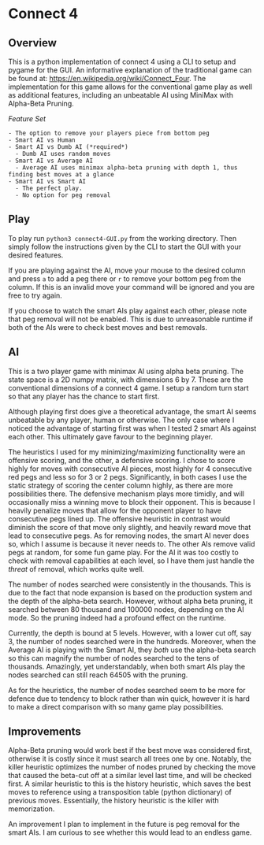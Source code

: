 # Connect 4

## Overview

This is a python implementation of connect 4 using a CLI to setup and pygame for the GUI. An informative explanation of the traditional game can be found at: https://en.wikipedia.org/wiki/Connect_Four. The implementation for this game allows for the conventional game play as well as additional features, including an unbeatable AI using MiniMax with Alpha-Beta Pruning.

_Feature Set_

    - The option to remove your players piece from bottom peg
    - Smart AI vs Human
    - Smart AI vs Dumb AI (*required*)
      - Dumb AI uses random moves
    - Smart AI vs Average AI
      - Average AI uses minimax alpha-beta pruning with depth 1, thus finding best moves at a glance
    - Smart AI vs Smart AI
      - The perfect play.
      - No option for peg removal

## Play

To play run `python3 connect4-GUI.py` from the working directory. Then simply follow the instructions given by the CLI to start the GUI with your desired features.

If you are playing against the AI, move your mouse to the desired column and press `a` to add a peg there or `r` to remove your bottom peg from the column. If this is an invalid move your command will be ignored and you are free to try again.

If you choose to watch the smart AIs play against each other, please note that peg removal will not be enabled. This is due to unreasonable runtime if both of the AIs were to check best moves and best removals.

## AI

This is a two player game with minimax AI using alpha beta pruning.
The state space is a 2D numpy matrix, with dimensions 6 by 7. These are the conventional dimensions of a connect 4 game.
I setup a random turn start so that any player has the chance to start first.

Although playing first does give a theoretical advantage, the smart AI seems unbeatable by any player, human or otherwise.
The only case where I noticed the advantage of starting first was when I tested 2 smart AIs against each other.
This ultimately gave favour to the beginning player.

The heuristics I used for my minimizing/maximizing functionality were an offensive scoring, and the other, a defensive scoring.
I chose to score highly for moves with consecutive AI pieces, most highly for 4 consecutive red pegs and less so for 3 or 2 pegs.
Significantly, in both cases I use the static strategy of scoring the center column highly, as there are more possibilities there.
The defensive mechanism plays more timidly, and will occasionally miss a winning move to block their opponent.
This is because I heavily penalize moves that allow for the opponent player to have consecutive pegs lined up.
The offensive heuristic in contrast would diminish the score of that move only slightly, and heavily reward move that lead to consecutive pegs.
As for removing nodes, the smart AI never does so, which I assume is because it never needs to.
The other AIs remove valid pegs at random, for some fun game play.
For the AI it was too costly to check with removal capabilities at each level, so I have them just handle the *threat* of removal, which works quite well.

The number of nodes searched were consistently in the thousands. This is due to the fact that node expansion is based on the production system and the depth of the alpha-beta search. However, without alpha beta pruning, it searched between 80 thousand and 100000 nodes, depending on the AI mode. So the pruning indeed had a profound effect on the runtime.

Currently, the depth is bound at 5 levels. However, with a lower cut off, say 3, the number of nodes searched were in the hundreds.
Moreover, when the Average AI is playing with the Smart AI, they *both* use the alpha-beta search so this can magnify the number of nodes searched to the tens of thousands.
Amazingly, yet understandably, when both smart AIs play the nodes searched can still reach 64505 with the pruning.

As for the heuristics, the number of nodes searched seem to be more for defence due to tendency to block rather than win quick, however it is hard to make a direct comparison with so many game play possibilities.

## Improvements

Alpha-Beta pruning would work best if the best move was considered first, otherwise it is costly since it must search all trees one by one.
Notably, the killer heuristic optimizes the number of nodes pruned by checking the move that caused the beta-cut off at a similar level last time, and will be checked first.
A similar heuristic to this is the history heuristic, which saves the best moves to reference using a transposition table (python dictionary) of previous moves.
Essentially, the history heuristic is the killer with memorization.

An improvement I plan to implement in the future is peg removal for the smart AIs. I am curious to see whether this would lead to an endless game.
